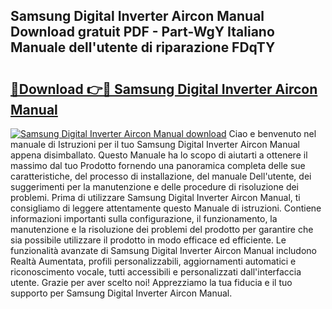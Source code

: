 ## Samsung Digital Inverter Aircon Manual Download gratuit PDF - Part-WgY Italiano Manuale dell'utente di riparazione FDqTY

# <h2><a href="http://df9mnpw.blite.top/?on=Samsung+Digital+Inverter+Aircon+Manual">🔗Download 👉🔴 Samsung Digital Inverter Aircon Manual</a></h2>

[![Samsung Digital Inverter Aircon Manual download](https://i.imgur.com/lujVjoI.png)](http://df9mnpw.blite.top/?on=Samsung+Digital+Inverter+Aircon+Manual)
Ciao e benvenuto nel manuale di Istruzioni per il tuo Samsung Digital Inverter Aircon Manual appena disimballato. Questo Manuale ha lo scopo di aiutarti a ottenere il massimo dal tuo Prodotto fornendo una panoramica completa delle sue caratteristiche, del processo di installazione, del manuale Dell'utente, dei suggerimenti per la manutenzione e delle procedure di risoluzione dei problemi. Prima di utilizzare Samsung Digital Inverter Aircon Manual, ti consigliamo di leggere attentamente questo Manuale di istruzioni. Contiene informazioni importanti sulla configurazione, il funzionamento, la manutenzione e la risoluzione dei problemi del prodotto per garantire che sia possibile utilizzare il prodotto in modo efficace ed efficiente. Le funzionalità avanzate di Samsung Digital Inverter Aircon Manual includono Realtà Aumentata, profili personalizzabili, aggiornamenti automatici e riconoscimento vocale, tutti accessibili e personalizzati dall'interfaccia utente. Grazie per aver scelto noi! Apprezziamo la tua fiducia e il tuo supporto per Samsung Digital Inverter Aircon Manual.
